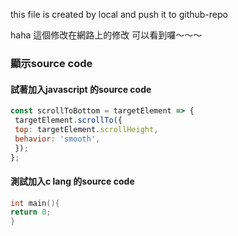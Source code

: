 this file is created by local and push it to github-repo

haha 這個修改在網路上的修改
可以看到囉～～～

### 顯示source code
#### 試著加入javascript 的source code
```js
const scrollToBottom = targetElement => {  
 targetElement.scrollTo({  
 top: targetElement.scrollHeight,  
 behavior: 'smooth',  
 });  
};
```

#### 測試加入c lang 的source code
```c
int main(){
return 0;
}
```
<!--stackedit_data:
eyJoaXN0b3J5IjpbNDMxMzQyMTg4XX0=
-->